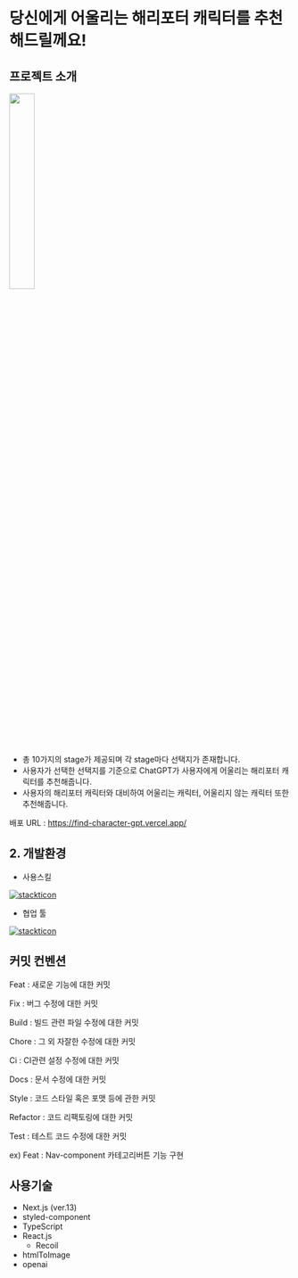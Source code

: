 # 당신에게 어울리는 해리포터 캐릭터를 추천해드릴께요!

## 프로젝트 소개

<img width="30%" src="https://github.com/f-lab-edu/Find_Character_GPT/assets/83911617/48c3035f-3a38-4e8d-97ed-5b50ecb6ba1c"/>

<br>

- 총 10가지의 stage가 제공되며 각 stage마다 선택지가 존재합니다.
- 사용자가 선택한 선택지를 기준으로 ChatGPT가 사용자에게 어울리는 해리포터 캐릭터를 추천해줍니다.
- 사용자의 해리포터 캐릭터와 대비하여 어울리는 캐릭터, 어울리지 않는 캐릭터 또한 추천해줍니다.

배포 URL : https://find-character-gpt.vercel.app/

## 2. 개발환경

- 사용스킬

[![stackticon](https://firebasestorage.googleapis.com/v0/b/stackticon-81399.appspot.com/o/images%2F1706209508796?alt=media&token=673bc76c-3083-4f0c-9d77-c192a8474739)](https://github.com/msdio/stackticon)

- 협업 툴

[![stackticon](https://firebasestorage.googleapis.com/v0/b/stackticon-81399.appspot.com/o/images%2F1706209670859?alt=media&token=fbb4a9b5-2b1a-4d2e-8a64-d19cb38be649)](https://github.com/msdio/stackticon)


## 커밋 컨벤션

Feat : 새로운 기능에 대한 커밋

Fix : 버그 수정에 대한 커밋

Build : 빌드 관련 파일 수정에 대한 커밋

Chore : 그 외 자잘한 수정에 대한 커밋

Ci : CI관련 설정 수정에 대한 커밋

Docs : 문서 수정에 대한 커밋

Style : 코드 스타일 혹은 포맷 등에 관한 커밋

Refactor :  코드 리팩토링에 대한 커밋

Test : 테스트 코드 수정에 대한 커밋

ex) Feat : Nav-component 카테고리버튼 기능 구현

## 사용기술

- Next.js (ver.13)
- styled-component
- TypeScript
- React.js
  - Recoil
- htmlToImage
- openai
